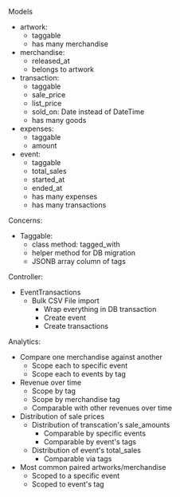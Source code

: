 Models
 * artwork:
   * taggable
   * has many merchandise
 * merchandise:
   * released_at
   * belongs to artwork
 * transaction:
   * taggable
   * sale_price
   * list_price
   * sold_on: Date instead of DateTime
   * has many goods
 * expenses:
   * taggable
   * amount
 * event:
   * taggable
   * total_sales
   * started_at
   * ended_at
   * has many expenses
   * has many transactions

Concerns:
 * Taggable:
   * class method: tagged_with
   * helper method for DB migration
   * JSONB array column of tags

Controller:
 * EventTransactions
   * Bulk CSV File import
     * Wrap everything in DB transaction
     * Create event
     * Create transactions

Analytics:
 * Compare one merchandise against another
   * Scope each to specific event
   * Scope each to events by tag
 * Revenue over time
   * Scope by tag
   * Scope by merchandise tag
   * Comparable with other revenues over time
 * Distribution of sale prices
   * Distribution of transcation's sale_amounts
     * Comparable by specific events
     * Comparable by event's tags
   * Distribution of event's total_sales
     * Comparable via tags
  * Most common paired artworks/merchandise
    * Scoped to a specific event
    * Scoped to event's tag
